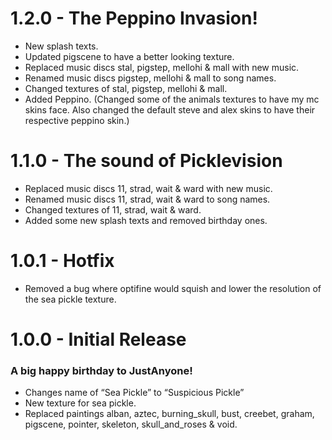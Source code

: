 # 1.2.0 - The Peppino Invasion!
- New splash texts.
- Updated pigscene to have a better looking texture.
- Replaced music discs stal, pigstep, mellohi & mall with new music.
- Renamed music discs pigstep, mellohi & mall to song names.
- Changed textures of stal, pigstep, mellohi & mall.
- Added Peppino. (Changed some of the animals textures to have my mc skins face. Also changed the default steve and alex skins to have their respective peppino skin.)

# 1.1.0 - The sound of Picklevision
- Replaced music discs 11, strad, wait & ward with new music.
- Renamed music discs 11, strad, wait & ward to song names.
- Changed textures of 11, strad, wait & ward.
- Added some new splash texts and removed birthday ones.

# 1.0.1 - Hotfix
- Removed a bug where optifine would squish and lower the resolution of the sea pickle texture.

# 1.0.0 - Initial Release
### A big happy birthday to JustAnyone!
- Changes name of “Sea Pickle” to “Suspicious Pickle”
- New texture for sea pickle.
- Replaced paintings alban, aztec, burning_skull, bust, creebet, graham, pigscene, pointer, skeleton, skull_and_roses & void.
